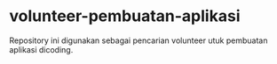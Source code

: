 # volunteer-pembuatan-aplikasi
Repository ini digunakan sebagai pencarian volunteer utuk pembuatan aplikasi dicoding.

